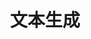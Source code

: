 ---
title: 文本生成
menu: 
  sidebar:
    name: 文本生成
    identifier: aigc-text
    parent: aigc
    weight: 10
---